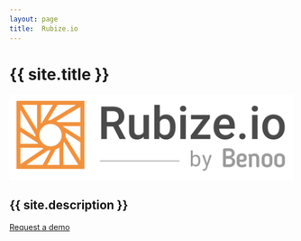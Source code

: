 ```yaml
---
layout: page
title:  Rubize.io
---
```


<div class="pt-5 pb-3">
  <h1 class="d-none">{{ site.title }}</h1>
  <img src="/assets/img/rubize.png" alt="Rubize" class="img-fluid">
</div>

<div class="pt-4 pb-5 text-center">
  <h2 class="font-weight-light text-secondary">{{ site.description }}</h2>
</div>

<div class="py-4 text-center">
  <a
    class="typeform-share button btn btn-primary btn-big py-y px-5 rounded-pill d-inline-block mw-100 text-truncate"
    href="https://contact243679.typeform.com/to/efnF3J"
    data-mode="popup"
    data-submit-close-delay="0"
    target="_blank">
    Request a demo
  </a>
  <script>
    (function() { var qs,js,q,s,d=document, gi=d.getElementById, ce=d.createElement, gt=d.getElementsByTagName, id="typef_orm_share", b="https://embed.typeform.com/"; if(!gi.call(d,id)){ js=ce.call(d,"script"); js.id=id; js.src=b+"embed.js"; q=gt.call(d,"script")[0]; q.parentNode.insertBefore(js,q) } })()
  </script>
</div>
